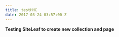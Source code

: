 ```yaml
---
title: testHHC
date: 2017-03-24 03:57:00 Z
---
```


**Testing SiteLeaf to create new collection and page**
[](http://snandyal.github.io/help/gettingstarted/rrb_benifits/)